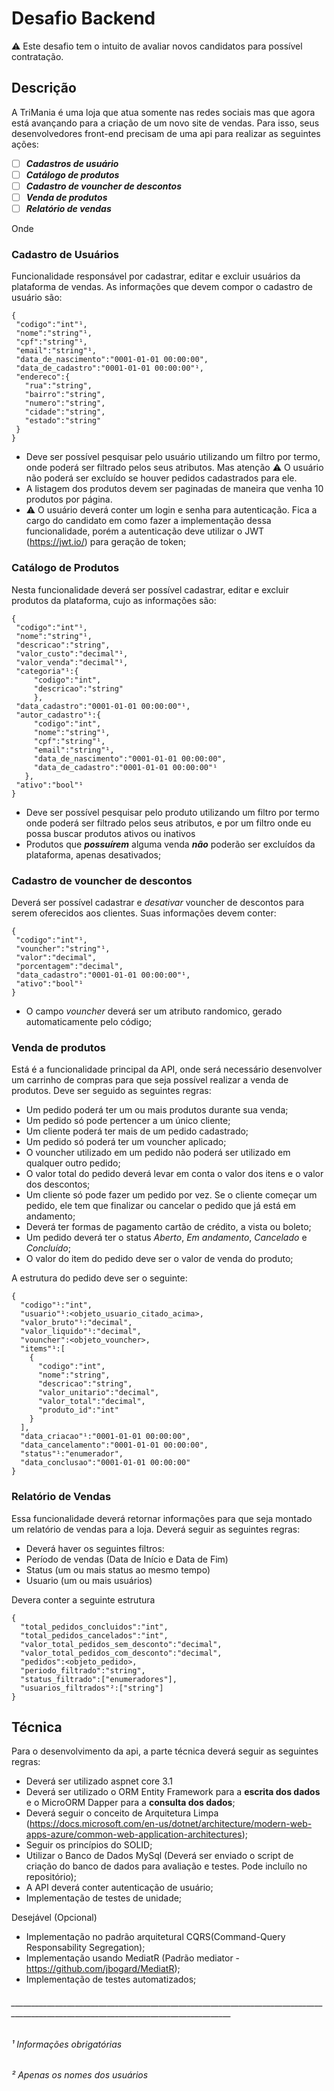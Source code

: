 # Desafio Backend
⚠️ Este desafio tem o intuito de avaliar novos candidatos para possível contratação.

## Descrição

A TriMania é uma loja que atua somente nas redes sociais mas que agora está avançando para a criação de um novo site de vendas. Para isso, seus desenvolvedores front-end precisam de uma api para realizar as seguintes ações: 
 - [ ] ***Cadastros de usuário***
 - [ ] ***Catálogo de produtos***
 - [ ] ***Cadastro de vouncher de descontos***
 - [ ] ***Venda de produtos***
 - [ ] ***Relatório de vendas***
 
 Onde
 
 ### Cadastro de Usuários
 
 Funcionalidade responsável por cadastrar, editar e excluir usuários da plataforma de vendas. As informações que devem compor o cadastro de usuário são:
 ```
{
  "codigo":"int"¹,
  "nome":"string"¹,
  "cpf":"string"¹,
  "email":"string"¹,
  "data_de_nascimento":"0001-01-01 00:00:00",
  "data_de_cadastro":"0001-01-01 00:00:00"¹,
  "endereco":{
    "rua":"string",
    "bairro":"string",
    "numero":"string",
    "cidade":"string",
    "estado":"string"
  }
}
 ```
 * Deve ser possível pesquisar pelo usuário utilizando um filtro por termo, onde poderá ser filtrado pelos seus atributos. Mas atenção ⚠️ O usuário não poderá ser excluído se houver pedidos cadastrados para ele.
 * A listagem dos produtos devem ser paginadas de maneira que venha 10 produtos por página.
 * ⚠️ O usuário deverá conter um login e senha para autenticação. Fica a cargo do candidato em como fazer a implementação dessa funcionalidade, porém a autenticação deve utilizar o JWT (https://jwt.io/) para geração de token;
 
 ### Catálogo de Produtos
 Nesta funcionalidade deverá ser possível cadastrar, editar e excluir produtos da plataforma, cujo as informações são:
 ```
 {
  "codigo":"int"¹,
  "nome":"string"¹,
  "descricao":"string",
  "valor_custo":"decimal"¹,
  "valor_venda":"decimal"¹,
  "categoria"¹:{
      "codigo":"int",
      "descricao":"string"
      },
  "data_cadastro":"0001-01-01 00:00:00"¹,
  "autor_cadastro"¹:{
      "codigo":"int",
      "nome":"string"¹,
      "cpf":"string"¹,
      "email":"string"¹,
      "data_de_nascimento":"0001-01-01 00:00:00",
      "data_de_cadastro":"0001-01-01 00:00:00"¹
    },
  "ativo":"bool"¹
 }
 ```
 * Deve ser possível pesquisar pelo produto utilizando um filtro por termo onde poderá ser filtrado pelos seus atributos, e por um filtro onde eu possa buscar produtos ativos ou inativos
 * Produtos que ***possuírem*** alguma venda ***não*** poderão ser excluídos da plataforma, apenas desativados;
 
 ### Cadastro de vouncher de descontos
 
 Deverá ser possível cadastrar e *desativar* vouncher de descontos para serem oferecidos aos clientes. Suas informações devem conter:
 
 ```
 {
  "codigo":"int"¹,
  "vouncher":"string"¹,
  "valor":"decimal",
  "porcentagem":"decimal",
  "data_cadastro":"0001-01-01 00:00:00"¹,
  "ativo":"bool"¹
 }
 ```
 
 * O campo *vouncher* deverá ser um atributo randomico, gerado automaticamente pelo código;

### Venda de produtos

Está é a funcionalidade principal da API, onde será necessário desenvolver um carrinho de compras para que seja possível realizar a venda de produtos.
Deve ser seguido as seguintes regras:

* Um pedido poderá ter um ou mais produtos durante sua venda;
* Um pedido só pode pertencer a um único cliente;
* Um cliente poderá ter mais de um pedido cadastrado;
* Um pedido só poderá ter um vouncher aplicado;
* O vouncher utilizado em um pedido não poderá ser utilizado em qualquer outro pedido;
* O valor total do pedido deverá levar em conta o valor dos itens e o valor dos descontos;
* Um cliente só pode fazer um pedido por vez. Se o cliente começar um pedido, ele tem que finalizar ou cancelar o pedido que já está em andamento;
* Deverá ter formas de pagamento cartão de crédito, a vista ou boleto;
* Um pedido deverá ter o status *Aberto*, *Em andamento*, *Cancelado* e *Concluído*;
* O valor do item do pedido deve ser o valor de venda do produto;

A estrutura do pedido deve ser o seguinte:
```
{
  "codigo"¹:"int",
  "usuario"¹:<objeto_usuario_citado_acima>,
  "valor_bruto"¹:"decimal",
  "valor_liquido"¹:"decimal",
  "vouncher":<objeto_vouncher>,
  "items"¹:[
    {
      "codigo":"int",
      "nome":"string",
      "descricao":"string",
      "valor_unitario":"decimal",
      "valor_total":"decimal",
      "produto_id":"int"
    }
  ],
  "data_criacao"¹:"0001-01-01 00:00:00",
  "data_cancelamento":"0001-01-01 00:00:00",
  "status"¹:"enumerador",
  "data_conclusao":"0001-01-01 00:00:00"
}
```
### Relatório de Vendas
Essa funcionalidade deverá retornar informações para que seja montado um relatório de vendas para a loja.
Deverá seguir as seguintes regras:
* Deverá haver os seguintes filtros:
*   Período de vendas (Data de Início e Data de Fim)
*   Status (um ou mais status ao mesmo tempo)
*   Usuario (um ou mais usuários)

Devera conter a seguinte estrutura

```
{
  "total_pedidos_concluidos":"int",
  "total_pedidos_cancelados":"int",
  "valor_total_pedidos_sem_desconto":"decimal",
  "valor_total_pedidos_com_desconto":"decimal",
  "pedidos":<objeto_pedido>,
  "periodo_filtrado":"string",
  "status_filtrado":["enumeradores"],
  "usuarios_filtrados"²:["string"]
}
```

## Técnica

Para o desenvolvimento da api, a parte técnica deverá seguir as seguintes regras:
* Deverá ser utilizado aspnet core 3.1
* Deverá ser utilizado o ORM Entity Framework para a **escrita dos dados** e o MicroORM Dapper para a **consulta dos dados**;
* Deverá seguir o conceito de Arquitetura Limpa (https://docs.microsoft.com/en-us/dotnet/architecture/modern-web-apps-azure/common-web-application-architectures);
* Seguir os princípios do SOLID;
* Utilizar o Banco de Dados MySql (Deverá ser enviado o script de criação do banco de dados para avaliação e testes. Pode incluílo no repositório);
* A API deverá conter autenticação de usuário;
* Implementação de testes de unidade;

Desejável (Opcional)
* Implementação no padrão arquitetural CQRS(Command-Query Responsability Segregation);
* Implementação usando MediatR (Padrão mediator - https://github.com/jbogard/MediatR);
* Implementação de testes automatizados;

 ###### _____________________________________________________________________________________________________________________________________
 ###### ¹ Informações obrigatórias
 ###### ² Apenas os nomes dos usuários
